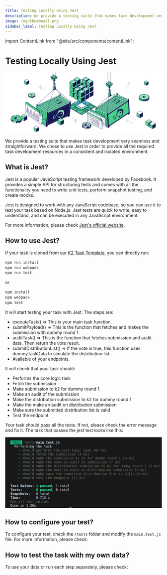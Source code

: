 ```yaml
---
title: Testing Locally Using Jest
description: We provide a testing suite that makes task development very seamless and straightforward. We chose to use Jest in order to provide all the required task development resources in a consistent and isolated environment.
image: img/thumbnail.png
sidebar_label: Testing Locally Using Jest
---
```


import ContentLink from "@site/src/components/contentLink";

# Testing Locally Using Jest

![banner](../../img/Developing%20Locally%20with%20Docker.svg)

We provide a testing suite that makes task development very seamless and straightforward. We chose to use Jest in order to provide all the required task development resources in a consistent and isolated environment.

## What is Jest?

Jest is a popular JavaScript testing framework developed by Facebook. It provides a simple API for structuring tests and comes with all the functionality you need to write unit tests, perform snapshot testing, and create mocks.

Jest is designed to work with any JavaScript codebase, so you can use it to test your task based on Node.js. Jest tests are quick to write, easy to understand, and can be executed in any JavaScript environment.

For more information, please check [Jest's official website](https://jestjs.io/).

## How to use Jest?

If your task is cloned from our [K2 Task Template](/develop/write-a-koii-task/task-development-guide/k2-task-template/), you can directly run:

```bash
npm run install
npm run webpack
npm run test
```

or

```bash
npm install
npm webpack
npm test
```

It will start testing your task with Jest. The steps are:

- executeTask() => This is your main task function.
- submitPayload() => This is the function that fetches and makes the submission with dummy round 1.
- auditTask() => This is the function that fetches submission and audit data. Then return the vote result.
- submitDistributionList() => If the vote is true, this function uses dummyTaskData to simulate the distribution list.
- Avaliable of your endpoints.

It will check that your task should:

- Performs the core logic task
- Fetch the submission
- Make submission to k2 for dummy round 1
- Make an audit of the submission
- Make the distribution submission to k2 for dummy round 1
- Make the make an audit on distribution submission
- Make sure the submitted distribution list is valid
- Test the endpoint

Your task should pass all the tests. If not, please check the error message and fix it. The task that passes the jest test looks like this:

![Test Pass](../../img/testpass.png)

## How to configure your test?

To configure your test, check the `/tests` folder and modify the `main.test.js` file. For more information, please check:

<ContentLink title="Test Configuration" link="/develop/write-a-koii-task/task-development-kit-tdk/testing-locally-with-docker/configuration" iconType="copy"/>

## How to test the task with my own data?

To use your data or run each step separately, please check:

<ContentLink title="Using UnitTest" link="/develop/write-a-koii-task/task-development-kit-tdk/testing-locally-with-docker/configuration" iconType="copy"/>
